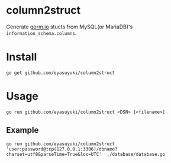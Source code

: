 column2struct
====

Generate [gorm.io](https://gorm.io) stucts from MySQL(or MariaDB)'s ```information_schema.columns```.

# Install

```shell
go get github.com/eyasuyuki/column2struct
```

# Usage

```shell
go run github.com/eyasuyuki/column2struct <DSN> [<filename>]
```

## Example

```
go run github.com/eyasuyuki/column2struct 'user:password@tcp(127.0.0.1:3306)/dbname?charset=utf8&parseTime=True&loc=UTC'  ./database/database.go 
```
